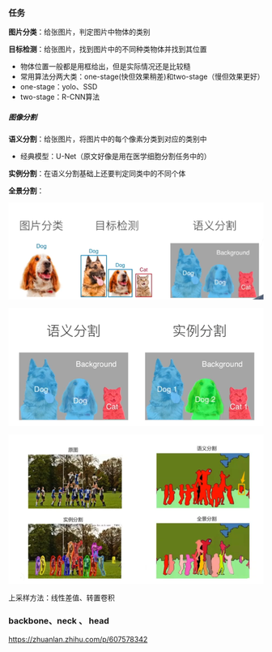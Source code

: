 ### 任务

**图片分类**：给张图片，判定图片中物体的类别

**目标检测**：给张图片，找到图片中的不同种类物体并找到其位置

- 物体位置一般都是用框给出，但是实际情况还是比较糙
- 常用算法分两大类：one-stage(快但效果稍差)和two-stage（慢但效果更好）
- one-stage：yolo、SSD
- two-stage：R-CNN算法

##### 图像分割

**语义分割**：给张图片，将图片中的每个像素分类到对应的类别中

- 经典模型：U-Net（原文好像是用在医学细胞分割任务中的）

**实例分割**：在语义分割基础上还要判定同类中的不同个体

**全景分割**：

![](计算机视觉.assets/计算机视觉任务.png)



![](计算机视觉.assets/语义分割和实例分割.png)

![](计算机视觉.assets/图像分割不同类别.png)



上采样方法：线性差值、转置卷积





### backbone、neck 、 head

https://zhuanlan.zhihu.com/p/607578342







